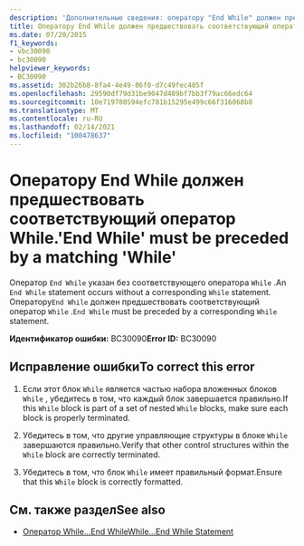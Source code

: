 ```yaml
---
description: 'Дополнительные сведения: оператору "End While" должен предшествовать соответствующий оператор "while"'
title: Оператору End While должен предшествовать соответствующий оператор While.
ms.date: 07/20/2015
f1_keywords:
- vbc30090
- bc30090
helpviewer_keywords:
- BC30090
ms.assetid: 302b26b8-8fa4-4e49-86f0-d7c49fec485f
ms.openlocfilehash: 29590df79d31be9047d489bf7bb3f79ac66edc64
ms.sourcegitcommit: 10e719780594efc781b15295e499c66f316068b8
ms.translationtype: MT
ms.contentlocale: ru-RU
ms.lasthandoff: 02/14/2021
ms.locfileid: "100478637"
---
```

# <a name="end-while-must-be-preceded-by-a-matching-while"></a><span data-ttu-id="dcd19-103">Оператору End While должен предшествовать соответствующий оператор While.</span><span class="sxs-lookup"><span data-stu-id="dcd19-103">'End While' must be preceded by a matching 'While'</span></span>

<span data-ttu-id="dcd19-104">Оператор `End While` указан без соответствующего оператора `While` .</span><span class="sxs-lookup"><span data-stu-id="dcd19-104">An `End While` statement occurs without a corresponding `While` statement.</span></span> <span data-ttu-id="dcd19-105">Оператору`End While` должен предшествовать соответствующий оператор `While` .</span><span class="sxs-lookup"><span data-stu-id="dcd19-105">`End While` must be preceded by a corresponding `While` statement.</span></span>  
  
 <span data-ttu-id="dcd19-106">**Идентификатор ошибки:** BC30090</span><span class="sxs-lookup"><span data-stu-id="dcd19-106">**Error ID:** BC30090</span></span>  
  
## <a name="to-correct-this-error"></a><span data-ttu-id="dcd19-107">Исправление ошибки</span><span class="sxs-lookup"><span data-stu-id="dcd19-107">To correct this error</span></span>  
  
1. <span data-ttu-id="dcd19-108">Если этот блок `While` является частью набора вложенных блоков `While` , убедитесь в том, что каждый блок завершается правильно.</span><span class="sxs-lookup"><span data-stu-id="dcd19-108">If this `While` block is part of a set of nested `While` blocks, make sure each block is properly terminated.</span></span>  
  
2. <span data-ttu-id="dcd19-109">Убедитесь в том, что другие управляющие структуры в блоке `While` завершаются правильно.</span><span class="sxs-lookup"><span data-stu-id="dcd19-109">Verify that other control structures within the `While` block are correctly terminated.</span></span>  
  
3. <span data-ttu-id="dcd19-110">Убедитесь в том, что блок `While` имеет правильный формат.</span><span class="sxs-lookup"><span data-stu-id="dcd19-110">Ensure that this `While` block is correctly formatted.</span></span>  
  
## <a name="see-also"></a><span data-ttu-id="dcd19-111">См. также раздел</span><span class="sxs-lookup"><span data-stu-id="dcd19-111">See also</span></span>

- [<span data-ttu-id="dcd19-112">Оператор While…End While</span><span class="sxs-lookup"><span data-stu-id="dcd19-112">While...End While Statement</span></span>](../language-reference/statements/while-end-while-statement.md)

